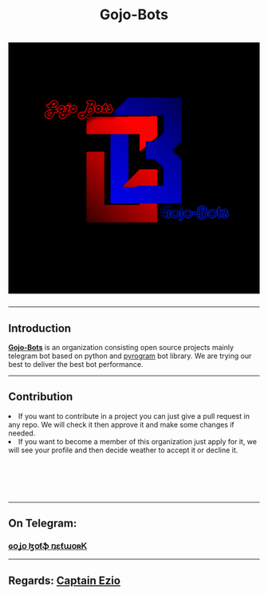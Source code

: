 <h1 align="center">Gojo-Bots</h1>
<h1 align="center">
<a href="https://github.com/Gojo-Bots">
<img src="https://raw.githubusercontent.com/Gojo-Bots/.github/main/Untitled(1).webp" alt="LOGO">
</a>
</h1>

----

<h2>Introduction</h2>
<p>
<b><a href="https://github.com/Gojo-Bots">Gojo-Bots</a></b> is an organization consisting open source projects mainly telegram bot based on python and <a href="https://github.com/pyrogram/pyrogram">pyrogram</a> bot library. We are trying our best to deliver the best bot performance.
</p>

------

<h2>Contribution</h2>
<p>
<li>If you want to contribute in a project you can just give a pull request in any repo. We will check it then approve it and make some changes if needed.</li>
<li>If you want to become a member of this organization just apply for it, we will see your profile and then decide weather to accept it or decline it.</li>
</p>
<br>
</br>
<br>
</br>

-------

<h2>On Telegram:<h3><a href="https://telegram.dog/gojo_bots_network">ɢօʝօ ɮօƭֆ ռɛƭաօʀᏦ</a></h3></h2>

-------

<h2>Regards: <a href="https://github.com/iamgojoof6eyes">Captain Ezio</a></h2>
